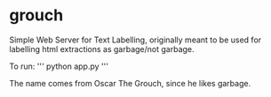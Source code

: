 # grouch

Simple Web Server for Text Labelling, originally meant to be used for labelling html extractions as garbage/not garbage.

To run:
''' python app.py '''


The name comes from Oscar The Grouch, since he likes garbage.
